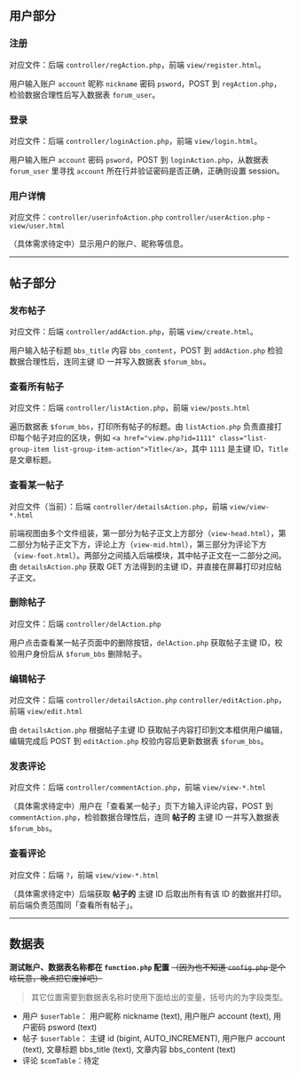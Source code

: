 ## 用户部分

### 注册
对应文件：后端 `controller/regAction.php`，前端 `view/register.html`。

用户输入账户 `account` 昵称 `nickname` 密码 `psword`，POST 到 `regAction.php`，检验数据合理性后写入数据表 `forum_user`。

### 登录
对应文件：后端 `controller/loginAction.php`，前端 `view/login.html`。

用户输入账户 `account` 密码 `psword`，POST 到 `loginAction.php`，从数据表 `forum_user` 里寻找 `account` 所在行并验证密码是否正确，正确则设置 session。

### 用户详情
对应文件：`controller/userinfoAction.php` `controller/userAction.php` - `view/user.html`

（具体需求待定中）显示用户的账户、昵称等信息。

---

## 帖子部分

### 发布帖子
对应文件：后端 `controller/addAction.php`，前端 `view/create.html`。

用户输入帖子标题 `bbs_title` 内容 `bbs_content`，POST 到 `addAction.php` 检验数据合理性后，连同主键 ID 一并写入数据表 `$forum_bbs`。

### 查看所有帖子
对应文件：后端 `controller/listAction.php`，前端 `view/posts.html`

遍历数据表 `$forum_bbs`，打印所有帖子的标题。由 `listAction.php` 负责直接打印每个帖子对应的区块，例如 `<a href="view.php?id=1111" class="list-group-item list-group-item-action">Title</a>`，其中 `1111` 是主键 ID，`Title` 是文章标题。

### 查看某一帖子
对应文件（当前）：后端 `controller/detailsAction.php`，前端 `view/view-*.html`

前端视图由多个文件组装，第一部分为帖子正文上方部分（`view-head.html`），第二部分为帖子正文下方，评论上方（`view-mid.html`），第三部分为评论下方（`view-foot.html`）。两部分之间插入后端模块，其中帖子正文在一二部分之间。由 `detailsAction.php` 获取 GET 方法得到的主键 ID，并直接在屏幕打印对应帖子正文。

### 删除帖子
对应文件：后端 `controller/delAction.php`

用户点击查看某一帖子页面中的删除按钮，`delAction.php` 获取帖子主键 ID，校验用户身份后从 `$forum_bbs` 删除帖子。

### 编辑帖子
对应文件：后端 `controller/detailsAction.php` `controller/editAction.php`，前端 `view/edit.html`

由 `detailsAction.php` 根据帖子主键 ID 获取帖子内容打印到文本框供用户编辑，编辑完成后 POST 到 `editAction.php` 校验内容后更新数据表 `$forum_bbs`。

### 发表评论
对应文件：后端 `controller/commentAction.php`，前端 `view/view-*.html`

（具体需求待定中）用户在「查看某一帖子」页下方输入评论内容，POST 到 `commentAction.php`，检验数据合理性后，连同 **帖子的** 主键 ID 一并写入数据表 `$forum_bbs`。

### 查看评论
对应文件：后端 `?`，前端 `view/view-*.html`

（具体需求待定中）后端获取 **帖子的** 主键 ID 后取出所有有该 ID 的数据并打印。前后端负责范围同「查看所有帖子」。

---

## 数据表

**测试账户、数据表名称都在 `function.php` 配置** ~~（因为也不知道 `config.php` 是个啥玩意，晚点把它废掉吧）~~ 

> 其它位置需要到数据表名称时使用下面给出的变量，括号内的为字段类型。

* 用户 `$userTable`： 用户昵称 nickname (text), 用户账户 account (text), 用户密码 psword (text)
* 帖子 `$userTable`： 主键 id (bigint, AUTO_INCREMENT), 用户账户 account (text), 文章标题 bbs_title (text), 文章内容 bbs_content (text)
* 评论 `$comTable`：待定